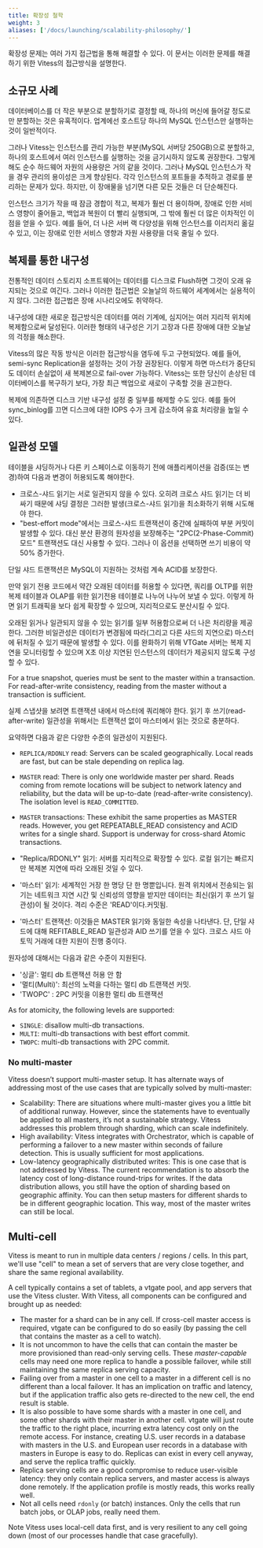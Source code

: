 ```yaml
---
title: 확장성 철학
weight: 3 
aliases: ['/docs/launching/scalability-philosophy/']
---
```


확장성 문제는 여러 가지 접근법을 통해 해결할 수 있다. 이 문서는 이러한 문제를 해결하기 위한 Vitess의 접근방식을 설명한다.

## 소규모 사례

데이터베이스를 더 작은 부분으로 분할하기로 결정할 때, 하나의 머신에 들어갈 정도로만 분할하는 것은 유혹적이다. 업계에선 호스트당 하나의 MySQL 인스턴스만 실행하는 것이 일반적이다.

그러나 Vitess는 인스턴스를 관리 가능한 부분(MySQL 서버당 250GB)으로 분할하고, 하나의 호스트에서 여러 인스턴스를 실행하는 것을 금기시하지 않도록 권장한다. 그렇게 해도 순수 하드웨어 자원의 사용량은 거의 같을 것이다. 그러나 MySQL 인스턴스가 작을 경우 관리의 용이성은 크게 향상된다. 각각 인스턴스의 포트들을 추적하고 경로를 분리하는 문제가 있다. 하지만, 이 장애물을 넘기면 다른 모든 것들은 더 단순해진다.

인스턴스 크기가 작을 때 잠금 경합이 적고, 복제가 훨씬 더 용이하며, 장애로 인한 서비스 영향이 줄어들고, 백업과 복원이 더 빨리 실행되며, 그 밖에 훨씬 더 많은 이차적인 이점을 얻을 수 있다. 예를 들어, 더 나은 서버 랙 다양성을 위해 인스턴스를 이리저리 옮길 수 있고, 이는 장애로 인한 서비스 영향과 자원 사용량을 더욱 줄일 수 있다.

## 복제를 통한 내구성

전통적인 데이터 스토리지 소프트웨어는 데이터를 디스크로 Flush하면 그것이 오래 유지되는 것으로 여긴다. 그러나 이러한 접근법은 오늘날의 하드웨어 세계에서는 실용적이지 않다. 그러한 접근법은 장애 시나리오에도 취약하다.

내구성에 대한 새로운 접근방식은 데이터를 여러 기계에, 심지어는 여러 지리적 위치에 복제함으로써 달성된다. 이러한 형태의 내구성은 기기 고장과 다른 장애에 대한 오늘날의 걱정을 해소한다.

Vitess의 많은 작동 방식은 이러한 접근방식을 염두에 두고 구현되었다. 예를 들어, semi-sync Replication을 설정하는 것이 가장 권장된다. 이렇게 하면 마스터가 중단되도 데이터 손실없이 새 복제본으로 fail-over 가능하다. Vitess는 또한 당신이 손상된 데이터베이스를 복구하기 보다, 가장 최근 백업으로 새로이 구축할 것을 권고한다.

복제에 의존하면 디스크 기반 내구성 설정 중 일부를 해제할 수도 있다. 예를 들어 sync_binlog를 끄면 디스크에 대한 IOPS 수가 크게 감소하여 유효 처리량을 높일 수 있다.

## 일관성 모델

테이블을 샤딩하거나 다른 키 스페이스로 이동하기 전에 애플리케이션을 검증(또는 변경)하여 다음과 변경이 허용되도록 해야한다.

* 크로스-샤드 읽기는 서로 일관되지 않을 수 있다. 오히려 크로스 샤드 읽기는 더 비싸기 때문에 샤딩 결정은 그러한 발생(크로스-샤드 읽기)을 최소화하기 위해 시도해야 한다.
* "best-effort mode"에서는 크로스-샤드 트랜잭션이 중간에 실패하여 부분 커밋이 발생할 수 있다. 대신 분산 환경의 원자성을 보장해주는 "2PC(2-Phase-Commit) 모드" 트랜잭션도 대신 사용할 수 있다. 그러나 이 옵션을 선택하면 쓰기 비용이 약 50% 증가한다.

단일 샤드 트랜잭션은 MySQL이 지원하는 것처럼 계속 ACID를 보장한다.

만약 읽기 전용 코드에서 약간 오래된 데이터를 허용할 수 있다면, 쿼리를 OLTP를 위한 복제 테이블과 OLAP를 위한 읽기전용 테이블로 나누어 나누어 보낼 수 있다. 이렇게 하면 읽기 트래픽을 보다 쉽게 확장할 수 있으며, 지리적으로도 분산시킬 수 있다.

오래된 읽거나 일관되지 않을 수 있는 읽기를 일부 허용함으로써 더 나은 처리량을 제공한다. 그러한 비일관성은 데이터가 변경됨에 따라(그리고 다른 샤드의 지연으로) 마스터에 뒤처질 수 있기 때문에 발생할 수 있다. 이를 완화하기 위해 VTGate 서버는 복제 지연을 모니터링할 수 있으며 X초 이상 지연된 인스턴스의 데이터가 제공되지 않도록 구성할 수 있다.

For a true snapshot, queries must be sent to the master within a transaction. For read-after-write consistency, reading from the master without a transaction is sufficient.

실제 스냅샷을 보려면 트랜잭션 내에서 마스터에 쿼리해야 한다. 읽기 후 쓰기(read-after-write) 일관성을 위해서는 트랜잭션 없이 마스터에서 읽는 것으로 충분하다.

요약하면 다음과 같은 다양한 수준의 일관성이 지원된다.

* `REPLICA/RDONLY` read: Servers can be scaled geographically. Local reads are fast, but can be stale depending on replica lag.
* `MASTER` read: There is only one worldwide master per shard. Reads coming from remote locations will be subject to network latency and reliability, but the data will be up-to-date (read-after-write consistency). The isolation level is `READ_COMMITTED`.
* `MASTER` transactions: These exhibit the same properties as MASTER reads. However, you get REPEATABLE_READ consistency and ACID writes for a single shard. Support is underway for cross-shard Atomic transactions.

* "Replica/RDONLY" 읽기: 서버를 지리적으로 확장할 수 있다. 로컬 읽기는 빠르지만 복제본 지연에 따라 오래된 것일 수 있다.
* '마스터' 읽기: 세계적인 거장 한 명당 단 한 명뿐입니다. 원격 위치에서 전송되는 읽기는 네트워크 지연 시간 및 신뢰성의 영향을 받지만 데이터는 최신(읽기 후 쓰기 일관성)이 될 것이다. 격리 수준은 'READ'이다.커밋됨.
* '마스터' 트랜잭션: 이것들은 MASTER 읽기와 동일한 속성을 나타낸다. 단, 단일 샤드에 대해 REFITABLE_READ 일관성과 AID 쓰기를 얻을 수 있다. 크로스 샤드 아토믹 거래에 대한 지원이 진행 중이다.

원자성에 대해서는 다음과 같은 수준이 지원된다.

* '싱글': 멀티 db 트랜잭션 허용 안 함
* '멀티(Multi)': 최선의 노력을 다하는 멀티 db 트랜잭션 커밋.
* 'TWOPC' : 2PC 커밋을 이용한 멀티 db 트랜잭션


As for atomicity, the following levels are supported:

* `SINGLE`: disallow multi-db transactions.
* `MULTI`: multi-db transactions with best effort commit.
* `TWOPC`: multi-db transactions with 2PC commit.

### No multi-master

Vitess doesn’t support multi-master setup. It has alternate ways of addressing most of the use cases that are typically solved by multi-master:

* Scalability: There are situations where multi-master gives you a little bit of additional runway. However, since the statements have to eventually be applied to all masters, it’s not a sustainable strategy. Vitess addresses this problem through sharding, which can scale indefinitely.
* High availability: Vitess integrates with Orchestrator, which is capable of performing a failover to a new master within seconds of failure detection. This is usually sufficient for most applications.
* Low-latency geographically distributed writes: This is one case that is not addressed by Vitess. The current recommendation is to absorb the latency cost of long-distance round-trips for writes. If the data distribution allows, you still have the option of sharding based on geographic affinity. You can then setup masters for different shards to be in different geographic location. This way, most of the master writes can still be local.

## Multi-cell

Vitess is meant to run in multiple data centers / regions / cells. In this part, we'll use "cell" to mean a set of servers that are very close together, and share the same regional availability.

A cell typically contains a set of tablets, a vtgate pool, and app servers that use the Vitess cluster. With Vitess, all components can be configured and brought up as needed:

* The master for a shard can be in any cell. If cross-cell master access is required, vtgate can be configured to do so easily (by passing the cell that contains the master as a cell to watch).
* It is not uncommon to have the cells that can contain the master be more provisioned than read-only serving cells. These *master-capable* cells may need one more replica to handle a possible failover, while still maintaining the same replica serving capacity.
* Failing over from a master in one cell to a master in a different cell is no different than a local failover. It has an implication on traffic and latency, but if the application traffic also gets re-directed to the new cell, the end result is stable.
* It is also possible to have some shards with a master in one cell, and some other shards with their master in another cell. vtgate will just route the traffic to the right place, incurring extra latency cost only on the remote access. For instance, creating U.S. user records in a database with masters in the U.S. and European user records in a database with masters in Europe is easy to do. Replicas can exist in every cell anyway, and serve the replica traffic quickly.
* Replica serving cells are a good compromise to reduce user-visible latency: they only contain replica servers, and master access is always done remotely. If the application profile is mostly reads, this works really well.
* Not all cells need `rdonly` (or batch) instances. Only the cells that run batch jobs, or OLAP jobs, really need them.

Note Vitess uses local-cell data first, and is very resilient to any cell going down (most of our processes handle that case gracefully).
